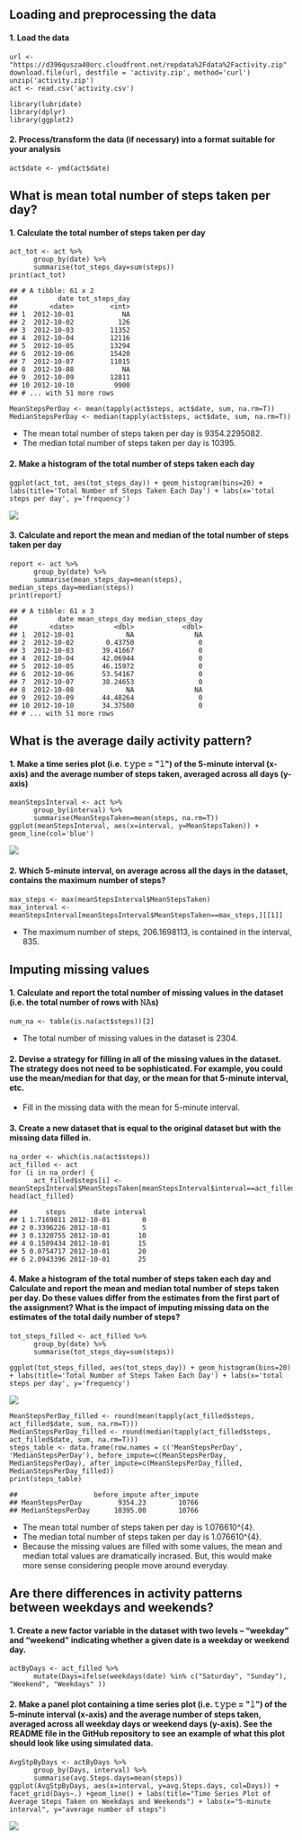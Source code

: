 Loading and preprocessing the data
----------------------------------

#### 1. Load the data

    url <- "https://d396qusza40orc.cloudfront.net/repdata%2Fdata%2Factivity.zip"
    download.file(url, destfile = 'activity.zip', method='curl')
    unzip('activity.zip')
    act <- read.csv('activity.csv')

    library(lubridate)
    library(dplyr)
    library(ggplot2)

#### 2. Process/transform the data (if necessary) into a format suitable for your analysis

    act$date <- ymd(act$date)

What is mean total number of steps taken per day?
-------------------------------------------------

#### 1. Calculate the total number of steps taken per day

    act_tot <- act %>%
          group_by(date) %>%
          summarise(tot_steps_day=sum(steps))
    print(act_tot)

    ## # A tibble: 61 x 2
    ##          date tot_steps_day
    ##        <date>         <int>
    ## 1  2012-10-01            NA
    ## 2  2012-10-02           126
    ## 3  2012-10-03         11352
    ## 4  2012-10-04         12116
    ## 5  2012-10-05         13294
    ## 6  2012-10-06         15420
    ## 7  2012-10-07         11015
    ## 8  2012-10-08            NA
    ## 9  2012-10-09         12811
    ## 10 2012-10-10          9900
    ## # ... with 51 more rows

    MeanStepsPerDay <- mean(tapply(act$steps, act$date, sum, na.rm=T))
    MedianStepsPerDay <- median(tapply(act$steps, act$date, sum, na.rm=T))

-   The mean total number of steps taken per day is 9354.2295082.
-   The median total number of steps taken per day is 10395.

#### 2. Make a histogram of the total number of steps taken each day

    ggplot(act_tot, aes(tot_steps_day)) + geom_histogram(bins=20) + labs(title='Total Number of Steps Taken Each Day') + labs(x='total steps per day', y='frequency')

![](PA1_template_files/figure-markdown_strict/unnamed-chunk-4-1.png)

#### 3. Calculate and report the mean and median of the total number of steps taken per day

    report <- act %>%
          group_by(date) %>%
          summarise(mean_steps_day=mean(steps), median_steps_day=median(steps))
    print(report)

    ## # A tibble: 61 x 3
    ##          date mean_steps_day median_steps_day
    ##        <date>          <dbl>            <dbl>
    ## 1  2012-10-01             NA               NA
    ## 2  2012-10-02        0.43750                0
    ## 3  2012-10-03       39.41667                0
    ## 4  2012-10-04       42.06944                0
    ## 5  2012-10-05       46.15972                0
    ## 6  2012-10-06       53.54167                0
    ## 7  2012-10-07       38.24653                0
    ## 8  2012-10-08             NA               NA
    ## 9  2012-10-09       44.48264                0
    ## 10 2012-10-10       34.37500                0
    ## # ... with 51 more rows

What is the average daily activity pattern?
-------------------------------------------

#### 1. Make a time series plot (i.e. 𝚝𝚢𝚙𝚎 = "𝚕") of the 5-minute interval (x-axis) and the average number of steps taken, averaged across all days (y-axis)

    meanStepsInterval <- act %>%
          group_by(interval) %>%
          summarise(MeanStepsTaken=mean(steps, na.rm=T))
    ggplot(meanStepsInterval, aes(x=interval, y=MeanStepsTaken)) + geom_line(col='blue')

![](PA1_template_files/figure-markdown_strict/unnamed-chunk-6-1.png)

#### 2. Which 5-minute interval, on average across all the days in the dataset, contains the maximum number of steps?

    max_steps <- max(meanStepsInterval$MeanStepsTaken)
    max_interval <- meanStepsInterval[meanStepsInterval$MeanStepsTaken==max_steps,][[1]]

-   The maximum number of steps, 206.1698113, is contained in the
    interval, 835.

Imputing missing values
-----------------------

#### 1. Calculate and report the total number of missing values in the dataset (i.e. the total number of rows with 𝙽𝙰s)

    num_na <- table(is.na(act$steps))[2]

-   The total number of missing values in the dataset is 2304.

#### 2. Devise a strategy for filling in all of the missing values in the dataset. The strategy does not need to be sophisticated. For example, you could use the mean/median for that day, or the mean for that 5-minute interval, etc.

-   Fill in the missing data with the mean for 5-minute interval.

#### 3. Create a new dataset that is equal to the original dataset but with the missing data filled in.

    na_order <- which(is.na(act$steps))
    act_filled <- act 
    for (i in na_order) {
          act_filled$steps[i] <- meanStepsInterval$MeanStepsTaken[meanStepsInterval$interval==act_filled$interval[i]]}   
    head(act_filled)

    ##       steps       date interval
    ## 1 1.7169811 2012-10-01        0
    ## 2 0.3396226 2012-10-01        5
    ## 3 0.1320755 2012-10-01       10
    ## 4 0.1509434 2012-10-01       15
    ## 5 0.0754717 2012-10-01       20
    ## 6 2.0943396 2012-10-01       25

#### 4. Make a histogram of the total number of steps taken each day and Calculate and report the mean and median total number of steps taken per day. Do these values differ from the estimates from the first part of the assignment? What is the impact of imputing missing data on the estimates of the total daily number of steps?

    tot_steps_filled <- act_filled %>%
          group_by(date) %>%
          summarise(tot_steps_day=sum(steps))

    ggplot(tot_steps_filled, aes(tot_steps_day)) + geom_histogram(bins=20) + labs(title='Total Number of Steps Taken Each Day') + labs(x='total steps per day', y='frequency')

![](PA1_template_files/figure-markdown_strict/unnamed-chunk-10-1.png)

    MeanStepsPerDay_filled <- round(mean(tapply(act_filled$steps, act_filled$date, sum, na.rm=T)))
    MedianStepsPerDay_filled <- round(median(tapply(act_filled$steps, act_filled$date, sum, na.rm=T)))
    steps_table <- data.frame(row.names = c('MeanStepsPerDay', 'MedianStepsPerDay'), before_impute=c(MeanStepsPerDay, MedianStepsPerDay), after_impute=c(MeanStepsPerDay_filled, MedianStepsPerDay_filled))
    print(steps_table)

    ##                   before_impute after_impute
    ## MeanStepsPerDay         9354.23        10766
    ## MedianStepsPerDay      10395.00        10766

-   The mean total number of steps taken per day is 1.076610^{4}.
-   The median total number of steps taken per day is 1.076610^{4}.
-   Because the missing values are filled with some values, the mean and
    median total values are dramatically incrased. But, this would make
    more sense considering people move around everyday.

Are there differences in activity patterns between weekdays and weekends?
-------------------------------------------------------------------------

#### 1. Create a new factor variable in the dataset with two levels – “weekday” and “weekend” indicating whether a given date is a weekday or weekend day.

    actByDays <- act_filled %>%
          mutate(Days=ifelse(weekdays(date) %in% c("Saturday", "Sunday"), "Weekend", "Weekdays" ))

#### 2. Make a panel plot containing a time series plot (i.e. 𝚝𝚢𝚙𝚎 = "𝚕") of the 5-minute interval (x-axis) and the average number of steps taken, averaged across all weekday days or weekend days (y-axis). See the README file in the GitHub repository to see an example of what this plot should look like using simulated data.

    AvgStpByDays <- actByDays %>%
          group_by(Days, interval) %>%
          summarise(avg.Steps.days=mean(steps))
    ggplot(AvgStpByDays, aes(x=interval, y=avg.Steps.days, col=Days)) + facet_grid(Days~.) +geom_line() + labs(title="Time Series Plot of Average Steps Taken on Weekdays and Weekends") + labs(x="5-minute interval", y="average number of steps")

![](PA1_template_files/figure-markdown_strict/unnamed-chunk-12-1.png)
